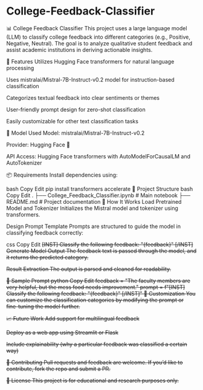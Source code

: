 # College-Feedback-Classifier
📊 College Feedback Classifier
This project uses a large language model (LLM) to classify college feedback into different categories (e.g., Positive, Negative, Neutral). The goal is to analyze qualitative student feedback and assist academic institutions in deriving actionable insights.

🚀 Features
Utilizes Hugging Face transformers for natural language processing

Uses mistralai/Mistral-7B-Instruct-v0.2 model for instruction-based classification

Categorizes textual feedback into clear sentiments or themes

User-friendly prompt design for zero-shot classification

Easily customizable for other text classification tasks

🧠 Model Used
Model: mistralai/Mistral-7B-Instruct-v0.2

Provider: Hugging Face 🤗

API Access: Hugging Face transformers with AutoModelForCausalLM and AutoTokenizer

📦 Requirements
Install dependencies using:

bash
Copy
Edit
pip install transformers accelerate
📁 Project Structure
bash
Copy
Edit
.
├── College_Feedback_Classifier.ipynb  # Main notebook
├── README.md                                   # Project documentation
📝 How It Works
Load Pretrained Model and Tokenizer
Initializes the Mistral model and tokenizer using transformers.

Design Prompt Template
Prompts are structured to guide the model in classifying feedback correctly:

css
Copy
Edit
<s>[INST] Classify the following feedback: "{feedback}" [/INST]
Generate Model Output
The feedback text is passed through the model, and it returns the predicted category.

Result Extraction
The output is parsed and cleaned for readability.

📌 Sample Prompt
python
Copy
Edit
feedback = "The faculty members are very helpful, but the mess food needs improvement."
prompt = f"<s>[INST] Classify the following feedback: \"{feedback}\" [/INST]"
🔧 Customization
You can customize the classification categories by modifying the prompt or fine-tuning the model further.

📈 Future Work
Add support for multilingual feedback

Deploy as a web app using Streamlit or Flask

Include explainability (why a particular feedback was classified a certain way)

🤝 Contributing
Pull requests and feedback are welcome. If you’d like to contribute, fork the repo and submit a PR.

📜 License
This project is for educational and research purposes only.
